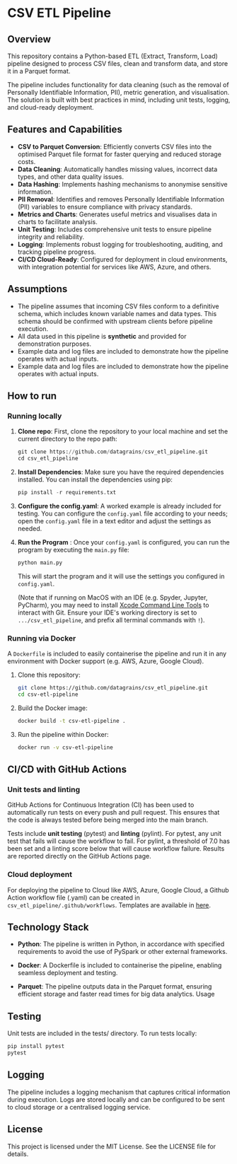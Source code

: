 # CSV ETL Pipeline

## Overview
This repository contains a Python-based ETL (Extract, Transform, Load) pipeline designed to process CSV files, clean and transform data, and store it in a Parquet format. 

The pipeline includes functionality for data cleaning (such as the removal of Personally Identifiable Information, PII), metric generation, and visualisation. The solution is built with best practices in mind, including unit tests, logging, and cloud-ready deployment.

## Features and Capabilities
- **CSV to Parquet Conversion**: Efficiently converts CSV files into the optimised Parquet file format for faster querying and reduced storage costs.
- **Data Cleaning**: Automatically handles missing values, incorrect data types, and other data quality issues.
- **Data Hashing**: Implements hashing mechanisms to anonymise sensitive information.
- **PII Removal**: Identifies and removes Personally Identifiable Information (PII) variables to ensure compliance with privacy standards.
- **Metrics and Charts**: Generates useful metrics and visualises data in charts to facilitate analysis.
- **Unit Testing**: Includes comprehensive unit tests to ensure pipeline integrity and reliability.
- **Logging**: Implements robust logging for troubleshooting, auditing, and tracking pipeline progress.
- **CI/CD Cloud-Ready**: Configured for deployment in cloud environments, with integration potential for services like AWS, Azure, and others.

## Assumptions
- The pipeline assumes that incoming CSV files conform to a definitive schema, which includes known variable names and data types. This schema should be confirmed with upstream clients before pipeline execution.
- All data used in this pipeline is **synthetic** and provided for demonstration purposes.
- Example data and log files are included to demonstrate how the pipeline operates with actual inputs.
- Example data and log files are included to demonstrate how the pipeline operates with actual inputs.

## How to run

### Running locally

1. **Clone repo**: First, clone the repository to your local machine and set the current directory to the repo path:

   ```python
   git clone https://github.com/datagrains/csv_etl_pipeline.git
   cd csv_etl_pipeline
   ```

3. **Install Dependencies**: Make sure you have the required dependencies installed. You can install the dependencies using pip: 
   ```python
   pip install -r requirements.txt
   ```

4. **Configure the config.yaml**: A worked example is already included for testing. You can configure the `config.yaml` file according to your needs; open the `config.yaml` file in a text editor and adjust the settings as needed. 

6. **Run the Program** : Once your `config.yaml` is configured, you can run the program by executing the `main.py` file:

   ```bash
   python main.py
   ```
   This will start the program and it will use the settings you configured in `config.yaml`.

   (Note that if running on MacOS with an IDE (e.g. Spyder, Jupyter, PyCharm), you may need to install [Xcode Command Line Tools](https://mac.install.guide/commandlinetools/) to interact with Git.
   Ensure your IDE's working directory is set to `.../csv_etl_pipeline`, and prefix all terminal commands with `!`).

### Running via Docker
A `Dockerfile` is included to easily containerise the pipeline and run it in any environment with Docker support (e.g. AWS, Azure, Google Cloud).

1. Clone this repository:
   ```bash
   git clone https://github.com/datagrains/csv_etl_pipeline.git
   cd csv-etl-pipeline
   ```

2. Build the Docker image:
   ```bash
   docker build -t csv-etl-pipeline .
   ```

3. Run the pipeline within Docker:
   ```bash
   docker run -v csv-etl-pipeline
   ```

## CI/CD with GitHub Actions

### Unit tests and linting
GitHub Actions for Continuous Integration (CI) has been used to automatically run tests on every push and pull request. This ensures that the code is always tested before being merged into the main branch. 

Tests include **unit testing** (pytest) and **linting** (pylint). For pytest, any unit test that fails will cause the workflow to fail. For pylint, a threshold of 7.0 has been set and a linting score below that will cause workflow failure. Results are reported directly on the GitHub Actions page.

### Cloud deployment
For deploying the pipeline to Cloud like AWS, Azure, Google Cloud, a Github Action workflow file (.yaml) can be created in `csv_etl_pipeline/.github/workflows`. Templates are available in [here](https://github.com/datagrains/csv_etl_pipeline/actions/new). 


## Technology Stack

- **Python**: The pipeline is written in Python, in accordance with specified requirements to avoid the use of PySpark or other external frameworks.

- **Docker**: A Dockerfile is included to containerise the pipeline, enabling seamless deployment and testing.

- **Parquet**: The pipeline outputs data in the Parquet format, ensuring efficient storage and faster read times for big data analytics.
Usage


## Testing

Unit tests are included in the tests/ directory. To run tests locally:

```python
pip install pytest
pytest
```

## Logging

The pipeline includes a logging mechanism that captures critical information during execution. Logs are stored locally and can be configured to be sent to cloud storage or a centralised logging service.

## License

This project is licensed under the MIT License. See the LICENSE file for details.


